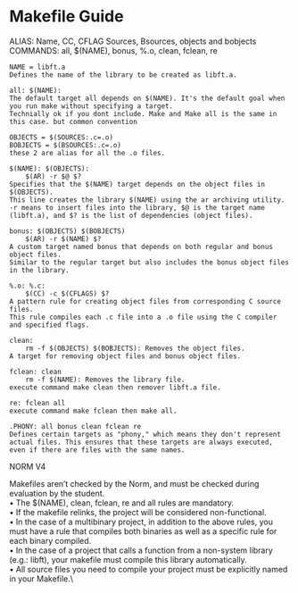 # Makefile Guide


ALIAS: Name, CC, CFLAG Sources, Bsources, objects and bobjects\
COMMANDS: all, $(NAME), bonus, %.o, clean, fclean, re

    NAME = libft.a
    Defines the name of the library to be created as libft.a.

    all: $(NAME): 
    The default target all depends on $(NAME). It's the default goal when you run make without specifying a target.
    Technially ok if you dont include. Make and Make all is the same in this case. but common convention

    OBJECTS = $(SOURCES:.c=.o)
    BOBJECTS = $(BSOURCES:.c=.o)
    these 2 are alias for all the .o files. 

    $(NAME): $(OBJECTS):
        $(AR) -r $@ $?
    Specifies that the $(NAME) target depends on the object files in $(OBJECTS).
    This line creates the library $(NAME) using the ar archiving utility. -r means to insert files into the library, $@ is the target name (libft.a), and $? is the list of dependencies (object files).
    
    bonus: $(OBJECTS) $(BOBJECTS)
        $(AR) -r $(NAME) $?
    A custom target named bonus that depends on both regular and bonus object files.
    Similar to the regular target but also includes the bonus object files in the library.
    
    %.o: %.c: 
        $(CC) -c $(CFLAGS) $?
    A pattern rule for creating object files from corresponding C source files.
    This rule compiles each .c file into a .o file using the C compiler and specified flags.
    
    clean: 
        rm -f $(OBJECTS) $(BOBJECTS): Removes the object files.
    A target for removing object files and bonus object files.

    fclean: clean
        rm -f $(NAME): Removes the library file.
    execute command make clean then remover libft.a file.

    re: fclean all
    execute command make fclean then make all.

    .PHONY: all bonus clean fclean re
    Defines certain targets as "phony," which means they don't represent actual files. This ensures that these targets are always executed, even if there are files with the same names.


NORM V4

Makefiles aren’t checked by the Norm, and must be checked during evaluation by the student.\
• The $(NAME), clean, fclean, re and all rules are mandatory.\
• If the makefile relinks, the project will be considered non-functional.\
• In the case of a multibinary project, in addition to the above rules, you must have a rule that compiles both binaries as well as a specific rule for each binary compiled.\
• In the case of a project that calls a function from a non-system library (e.g.: libft), your makefile must compile this library automatically.\
• All source files you need to compile your project must be explicitly named in your Makefile.\
